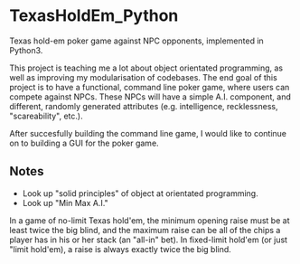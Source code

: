 # TexasHoldEm_Python
Texas hold-em poker game against NPC opponents, implemented in Python3.

This project is teaching me a lot about object orientated programming, as well as improving my modularisation of codebases. The end goal of this project is to have a functional, command line poker game, where users can compete against NPCs. These NPCs will have a simple A.I. component, and different, randomly generated attributes (e.g. intelligence, recklessness, "scareability", etc.). 

After succesfully building the command line game, I would like to continue on to building a GUI for the poker game.

## Notes
- Look up "solid principles" of object at orientated programming.
- Look up "Min Max A.I."

In a game of no-limit Texas hold'em, the minimum opening raise must be at least twice the big blind, and the maximum raise can be all of the chips a player has in his or her stack (an "all-in" bet).
In fixed-limit hold'em (or just "limit hold'em), a raise is always exactly twice the big blind.
